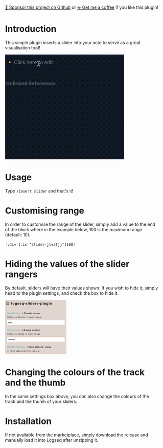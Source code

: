 [:gift_heart: Sponsor this project on Github](https://github.com/sponsors/hkgnp) or [:coffee: Get me a coffee](https://www.buymeacoffee.com/hkgnp.dev) if you like this plugin!

# Introduction

This simple plugin inserts a slider into your note to serve as a great visualisation tool!

![](/screenshots/demo.gif)

# Usage

Type `/Insert slider` and that's it!

# Customising range

In order to customise the range of the slider, simply add a value to the end of the block where in the example below, 100 is the maximum range (default: 10).

`[:div {:is "slider-jlvafjj"}100]`

# Hiding the values of the slider rangers

By default, sliders will have their values shown. If you wish to hide it, simply head to the plugin settings, and check the box to hide it.

<img src="screenshots/settings.png"  width="200"/>

# Changing the colours of the track and the thumb

In the same settings box above, you can also change the colours of the track and the thumb of your sliders.

# Installation

If not available from the marketplace, simply download the release and manually load it into Logseq after unzipping it.
